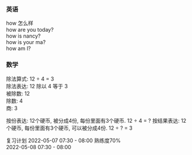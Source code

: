 ### 英语
how        怎么样  
           how are you today?  
           how is nancy?  
           how is your ma?   
           how am I?


### 数学
除法算式: 12 ÷ 4 = 3   
除法表达: 12 除以 4 等于 3   
被除数: 12   
除数: 4  
商: 3   

按份表达: 12个硬币, 被分成4份, 每份里面有3个硬币.         12 ÷ 4 = ?
按结果表达: 12个硬币, 每份里面有3个硬币, 可以被分成4份.    12 ÷ ? = 3



复习计划
2022-05-07 07:30 - 08:00     熟练度70%      
2022-05-08 07:30 - 08:00      